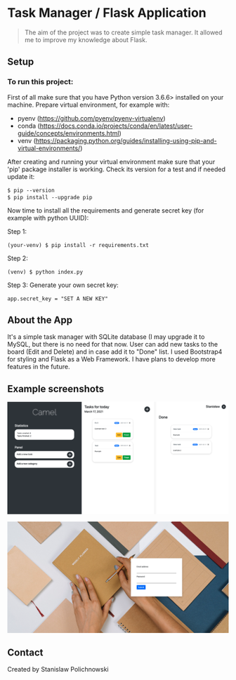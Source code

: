 # Task Manager / Flask Application

> The aim of the project was to create simple task manager. It allowed me to improve my knowledge about Flask.

## Setup

### To run this project:

First of all make sure that you have Python version 3.6.6> installed on your machine.
Prepare virtual environment, for example with:

- pyenv (https://github.com/pyenv/pyenv-virtualenv)
- conda (https://docs.conda.io/projects/conda/en/latest/user-guide/concepts/environments.html)
- venv (https://packaging.python.org/guides/installing-using-pip-and-virtual-environments/)

After creating and running your virtual environment make sure that your 'pip' package installer is working. Check its version for a test and if needed update it:

```
$ pip --version
$ pip install --upgrade pip
```

Now time to install all the requirements and generate secret key (for example with python UUID):

Step 1:

    (your-venv) $ pip install -r requirements.txt

Step 2:

    (venv) $ python index.py

Step 3:
Generate your own secret key:

    app.secret_key = "SET A NEW KEY"

## About the App

It's a simple task manager with SQLite database (I may upgrade it to MySQL, but there is no need for that now. User can add new tasks to the board (Edit and Delete) and in case add it to "Done" list. I used Bootstrap4 for styling and Flask as a Web Framework. I have plans to develop more features in the future.

## Example screenshots

![Screenshot 1](./Ex1.png)

![Screenshot 2](./Ex2.png)

## Contact

Created by Stanislaw Polichnowski
